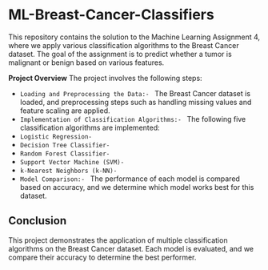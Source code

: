# ML-Breast-Cancer-Classifiers
This repository contains the solution to the Machine Learning Assignment 4, where we apply various classification algorithms to the Breast Cancer dataset. The goal of the assignment is to predict whether a tumor is malignant or benign based on various features.

**Project Overview**
The project involves the following steps:

- `Loading and Preprocessing the Data:- ` The Breast Cancer dataset is loaded, and preprocessing steps such as handling missing values and feature scaling are applied.
- `Implementation of Classification Algorithms:- ` The following five classification algorithms are implemented:
- `Logistic Regression- `
- `Decision Tree Classifier- `
- `Random Forest Classifier- `
- `Support Vector Machine (SVM)- `
- `k-Nearest Neighbors (k-NN)- `
- `Model Comparison:- ` The performance of each model is compared based on accuracy, and we determine which model works best for this dataset.

## **Conclusion**
This project demonstrates the application of multiple classification algorithms on the Breast Cancer dataset. Each model is evaluated, and we compare their accuracy to determine the best performer.

